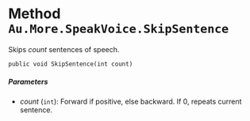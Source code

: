 # Method `Au.More.SpeakVoice.SkipSentence`

Skips *count* sentences of speech.

```
public void SkipSentence(int count)
```

##### Parameters

- *count*  (`int`):
    Forward if positive, else backward. If 0, repeats current sentence.
